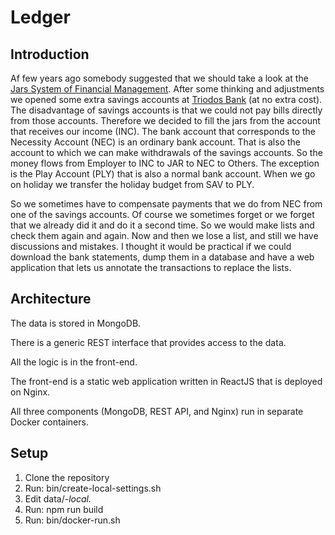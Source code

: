 # Ledger

## Introduction

Af few years ago somebody suggested that we should take a look at the [Jars System of Financial Management](6jars.com).
After some thinking and adjustments we opened some extra savings accounts at [Triodos Bank](triodos.nl) (at no extra
cost). The disadvantage of savings accounts is that we could not pay bills directly from those accounts. Therefore
we decided to fill the jars from the account that receives our income (INC). The bank account that corresponds to the
Necessity Account (NEC) is an ordinary bank account. That is also the account to which we can make withdrawals of the
savings accounts. So the money flows from Employer to INC to JAR to NEC to Others. The exception is the Play Account
(PLY) that is also a normal bank account. When we go on holiday we transfer the holiday budget from SAV to PLY.

So we sometimes have to compensate payments that we do from NEC from one of the savings accounts. Of course we
sometimes forget or we forget that we already did it and do it a second time. So we would make lists and check them
again and again. Now and then we lose a list, and still we have discussions and mistakes. I thought it would be
practical if we could download the bank statements, dump them in a database and have a web application that lets us
annotate the transactions to replace the lists.

## Architecture

The data is stored in MongoDB.

There is a generic REST interface that provides access to the data.

All the logic is in the front-end.

The front-end is a static web application written in ReactJS that is deployed on Nginx.

All three components (MongoDB, REST API, and Nginx) run in separate Docker containers.

## Setup

1. Clone the repository
2. Run: bin/create-local-settings.sh
3. Edit data/*-local.*
4. Run: npm run build
5. Run: bin/docker-run.sh
